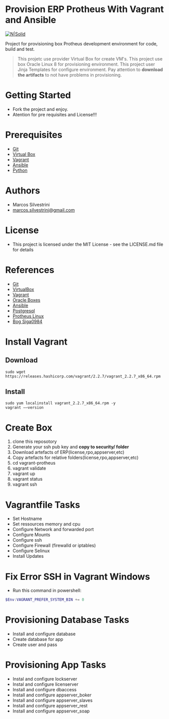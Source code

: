 # Provision ERP Protheus With Vagrant and Ansible
[![N|Solid](http://i.imgur.com/RnlvjUO.png)](https://www.vagrantup.com)

Project for provisioning box Protheus development environment for code, build and test.
>This projetc use provider Virtual Box for create VM's. 
This project use box Oracle Linux 8 for provisioning environment.
This project user Jinja Templates for configure environment.
Pay attention to **download the artifacts** to not have problems in provisioning.

# Getting Started

- Fork the project and enjoy.
- Atention for pre requisites and License!!!

# Prerequisites

- [Git](https://git-scm.com/doc)
- [Virtual Box](https://www.virtualbox.org/wiki/Documentation)
- [Vagrant](https://www.vagrantup.com/docs/index.html)
- [Ansible](https://docs.ansible.com/ansible/latest/index.html)
- [Python]()

# Authors

- Marcos Silvestrini
- marcos.silvestrini@gmail.com

# License

- This project is licensed under the MIT License - see the LICENSE.md file for details

# References

- [Git](https://git-scm.com/doc)
- [VirtualBox](https://www.virtualbox.org/wiki/Linux_Downloads)
- [Vagrant](https://www.vagrantup.com/docs/index.html)
- [Oracle Boxes](https://yum.oracle.com/boxes/)
- [Ansible](https://docs.ansible.com/ansible/2.5/modules/list_of_all_modules.html)
- [Postgresql](https://www.postgresql.org/download/linux/redhat/)
- [Protheus Linux](https://tdn.totvs.com/pages/releaseview.action?pageId=515672176>/)
- [Bog Siga0984](https://siga0984.wordpress.com/2016/07/12/protheus-no-linux-parte-02/)

# Install Vagrant

## Download

```linux
sudo wget https://releases.hashicorp.com/vagrant/2.2.7/vagrant_2.2.7_x86_64.rpm
```
## Install
```linux
sudo yum localinstall vagrant_2.2.7_x86_64.rpm -y
vagrant ––version
```
# Create Box

1. clone this reposotory
2. Generate your ssh pub key and **copy to security/ folder**
3. Download artefacts of ERP(license,rpo,appserver,etc)
4. Copy artefacts for relative folders(license,rpo,appserver,etc)
5. cd vagrant-protheus
6. vagrant validate
7. vagrant up
8. vagrant status
9. vagrant ssh

# Vagrantfile Tasks

- Set Hostname
- Set ressources memory and cpu
- Configure Network and forwarded port
- Configure Mounts
- Configure ssh
- Configure Firewall (firewalld or iptables)
- Configure Selinux
- Install Updates

# Fix Error SSH in Vagrant Windows

- Run this command in powershell:
```powershell
$Env:VAGRANT_PREFER_SYSTEM_BIN += 0
```

# Provisioning Database Tasks

- Install and configure database
- Create database for app
- Create user and pass

# Provisioning App Tasks

- Instal and configure lockserver
- Instal and configure licenserver
- Install and configure dbaccess
- Install and configure appserver_boker
- Install and configure appserver_slaves
- Install and configure appserver_rest
- Install and configure appserver_soap
